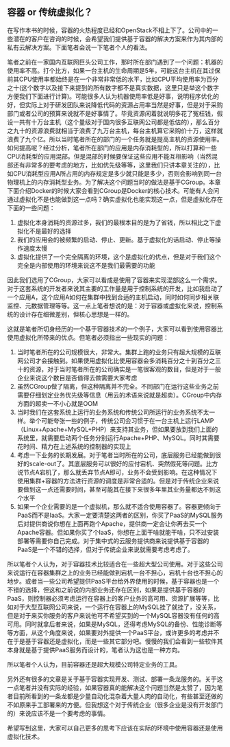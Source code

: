 ## 容器 or 传统虚拟化？

在写作本书的时候，容器的火热程度已经和OpenStack不相上下了。公司中的一些潜在的客户在咨询的时候，会希望我们提供基于容器的解决方案来作为其内部的私有云解决方案。下面笔者会说一下笔者个人的看法。

笔者之前在一家国内互联网巨头公司工作，那时所在部门遇到了一个问题：机器的使用率不高。打个比方，如果一台主机的生命周期是5年，可能这台主机在其过保前其CPU使用率都始终是在一个非常非常低的水平，比如CPU平均使用率为百分之十(这个数字以及接下来提到的所有数字都不是真实数据，这里只是举这个数字方便我们下面进行计算)。可能很多人认为机器使用率低是好事，说明程序优化的好，但实际上对于研发团队来说降低代码的资源占用率当然是好事，但是对于采购部门或者公司的预算来说就不是好事情了。毕竟资源闲着就说明多花了冤枉钱，假设一共有十万台主机（这个量级对于国内很多互联网公司都是低估的），那么百分之九十的资源浪费就相当于浪费了九万台主机，每台主机算它采购价十万，这样就浪费了九个亿。所以当时笔者所在的部门的一个任务就是提高主机的资源使用率。如何提高呢？经过分析，笔者所在部门的应用是内存消耗型的，所以打算和一些CPU消耗型的应用混部。但是混部的时候要保证这些应用不能互相影响（当然混部还有非常多的要考虑的地方，比如优先级等等，这里我们只讲本章关注的），比如CPU消耗型应用A所占用的内存规定是多少就只能是多少，否则会影响到同一台物理机上的内存消耗型业务。为了解决这个问题当时的做法是基于CGroup。本章下面介绍Docker的时候大家会看到CGroup是Docker的核心技术。可能有人会问通过虚拟化不是也能做到这一点吗？确实虚拟化也能实现这一点，但是虚拟化存在下面的一些问题：

1. 虚拟化本身消耗的资源过多，我们的最根本目的是为了省钱，所以相比之下虚拟化不是最好的选择
2. 我们的应用会的被频繁的启动、停止、更新。基于虚拟化的话启动、停止等操作速度太慢
3. 虚拟化提供了一个完全隔离的环境，这个是虚拟化的优点，但是对于我们这个完全是内部使用的环境来说这不是我们最需要的功能

因此我们选用了CGroup，大家可以看成是使用了容器来实现混部这么一个需求。对于这套系统的开发者来说其主要的工作量是用于控制系统的开发，比如我启动了一个应用A，这个应用A如何在集群中找到合适的主机启动，同时如何同步相关联监控、元数据管理等等。这一点上笔者想说的是：对于容器或虚拟化来说，控制系统的设计存在细微差别，但核心思想是一样的。

这就是笔者所切身经历的一个基于容器技术的一个例子，大家可以看到使用容器比使用虚拟化所带来的优点。但笔者必须指出一些现实的问题：

1. 当时笔者所在的公司规模很大，非常大。集群上跑的业务只有超大规模的互联网公司才会接触到。如果使用虚拟化比使用容器会多消耗百分之十到百分之三十的资源，对于当时笔者所在的公司确实是一笔很客观的数目，但是对于一般企业来说这个数目是否值得去做需要大家考虑
2. 虽然CGroup做了隔离，但这种隔离并不完全。不同部门在运行这些业务之前需要仔细划定业务优先级等信息（用云的术语来说就是超卖）。CGroup中内存方面的超卖一不小心就是OOM
3. 当时我们在这套系统上运行的业务系统和传统公司所运行的业务系统不太一样。举个可能夸张一些的例子，传统公司会习惯于在一台主机上运行LAMP（Linux+Apache+MySQL+PHP）来支持其业务，但如果要放到我们上面的系统里，就需要启动两个任务分别运行Apache+PHP、MySQL。同时其需要花时间、精力在上述系统的控制器的实现上
4. 考虑一下业务的长期发展。对于笔者当时所在的公司，底层服务已经能做到很好的scale-out了。其底层服务可以很好的应付宕机、突然假死等问题。比方说节点A宕机了，那么就丢弃节点A即可，业务不会受到影响。在这种情况下使用集群+容器的方法进行资源的调度是非常合适的。但是对于传统企业来说要做到这一点还需要时间，甚至可能其在接下来很多年里其业务量都达不到这个水平
5. 如果一个企业需要的是一个虚拟机，那么就不适合使用容器了。容器更倾向于PaaS而不是IaaS。大家一定要清楚这两者的区别，你买了PaaS的MySQL服务后对提供商说你想在上面再跑个Apache，提供商一定会让你再去买一个Apache容器。但如果你买了个IaaS，你想在上面干啥就能干啥，只不过安装部署等需要你自己完成。对于集中式的云服务提供商来说提供基于容器的PaaS是一个不错的选择，但对于传统企业来说就需要考虑考虑了。

所以笔者个人认为，对于容器技术比较适合在一些超大型公司使用。对于这些公司来说运行在容器集群之上的业务已经能做到宕机一台不担心，宕机十台也不担心的地步。或者当一些公司希望提供PaaS平台给外界使用的时候，基于容器也是一个不错的选择，但这和之前说的内部业务还存在区别，如果是提供基于容器的PaaS，则控制器必须考虑运行在容器上的客户业务的高可用、资源扩展等等，比如对于大型互联网公司来说，一个运行在容器上的MySQL挂了就挂了，没关系，但是对于来买你服务的客户来说他可不希望买到的一个MySQL容器没有任何的高可用。同时就拿后者来说，如果是MySQL，还得考虑MySQL的备份、性能诊断等等方面，从这个角度来说，如果要对外提供一个PaaS平台，或许更多的考虑并不在于是基于容器还是虚拟化，而是一些其它部分吧。慢慢的我们会看到一些软件其本身就是基于提供PaaS服务而设计的，笔者认为这也是一种方向。

所以笔者个人认为，目前容器还是超大规模公司特定业务的工具。

另外还有很多的文章是关于基于容器实现开发、测试、部署一条龙服务的。关于这一点笔者并没有实际的经验，如果容器真的能解决这个问题当然是太赞了，因为笔者目前所看到的一条龙都是少量自动化混杂着大量人肉的自动化，有些甚至还做的不如原来手工部署来的方便。但我想这个对于传统企业（很多企业是没有开发部门的）来说应该不是一个要考虑的事情。

希望写到这里，大家可以自己更多的思考下应该在实际的环境中使用容器还是使用虚拟化技术。
